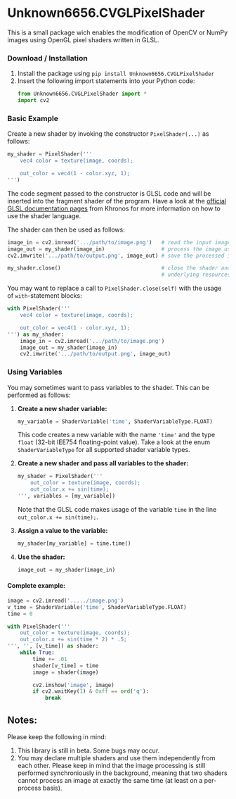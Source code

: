 # Unknown6656.CVGLPixelShader
This is a small package wich enables the modification of OpenCV or NumPy images using OpenGL pixel shaders written in GLSL.

### Download / Installation
1. Install the package using `pip install Unknown6656.CVGLPixelShader`
2. Insert the following import statements into your Python code:
   ```python
   from Unknown6656.CVGLPixelShader import *
   import cv2
   ```

### Basic Example
Create a new shader by invoking the constructor `PixelShader(...)` as follows:
```python
my_shader = PixelShader('''
    vec4 color = texture(image, coords);

    out_color = vec4(1 - color.xyz, 1);
''')
```
The code segment passed to the constructor is GLSL code and will be inserted into the fragment shader of the program. Have a look at the [official GLSL documentation pages](https://www.khronos.org/opengles/sdk/docs/manglsl/docbook4/) from Khronos for more information on how to use the shader language.

The shader can then be used as follows:
```python
image_in = cv2.imread('.../path/to/image.png')   # read the input image from file
image_out = my_shader(image_in)                  # process the image using the pixel shader
cv2.imwrite('.../path/to/output.png', image_out) # save the processed image

my_shader.close()                                # close the shader and free all
                                                 # underlying resources
```
You may want to replace a call to `PixelShader.close(self)` with the usage of `with`-statement blocks:


```python
with PixelShader('''
    vec4 color = texture(image, coords);

    out_color = vec4(1 - color.xyz, 1);
''') as my_shader:
    image_in = cv2.imread('.../path/to/image.png')
    image_out = my_shader(image_in)
    cv2.imwrite('.../path/to/output.png', image_out)
```


### Using Variables
You may sometimes want to pass variables to the shader. This can be performed as follows:

1. **Create a new shader variable:**
   ```python
   my_variable = ShaderVariable('time', ShaderVariableType.FLOAT)
   ```
   This code creates a new variable with the name `'time'` and the type `float` (32-bit IEE754 floating-point value). Take a look at the enum `ShaderVariableType` for all supported shader variable types.

2. **Create a new shader and pass all variables to the shader:**
   ```python
   my_shader = PixelShader('''
       out_color = texture(image, coords);
       out_color.x += sin(time);
   ''', variables = [my_variable])
   ```
   Note that the GLSL code makes usage of the variable `time` in the line `out_color.x += sin(time);`.

3. **Assign a value to the variable:**
   ```python
   my_shader[my_variable] = time.time()
   ```

4. **Use the shader:**
   ```python
   image_out = my_shader(image_in)
   ```

#### Complete example:
```python
image = cv2.imread('...../image.png')
v_time = ShaderVariable('time', ShaderVariableType.FLOAT)
time = 0

with PixelShader('''
    out_color = texture(image, coords);
    out_color.x += sin(time * 2) * .5;
''', '', [v_time]) as shader:
    while True:
        time += .01
        shader[v_time] = time
        image = shader(image)

        cv2.imshow('image', image)
        if cv2.waitKey(1) & 0xff == ord('q'):
            break
```

## Notes:
Please keep the following in mind:
1. This library is still in beta. Some bugs may occur.
2. You may declare multiple shaders and use them independently from each other. Please keep in mind that the image processing is still performed synchroniously in the background, meaning that two shaders cannot process an image at exactly the same time (at least on a per-process basis).
